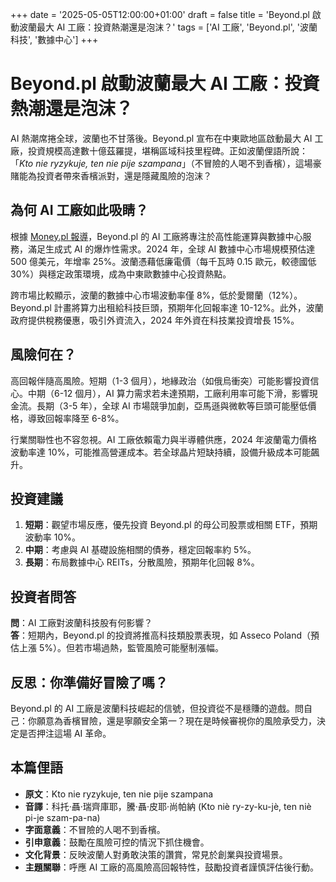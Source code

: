 +++
date = '2025-05-05T12:00:00+01:00'
draft = false
title = 'Beyond.pl 啟動波蘭最大 AI 工廠：投資熱潮還是泡沫？'
tags = ['AI 工廠', 'Beyond.pl', '波蘭科技', '數據中心']
+++

# Beyond.pl 啟動波蘭最大 AI 工廠：投資熱潮還是泡沫？

AI 熱潮席捲全球，波蘭也不甘落後。Beyond.pl 宣布在中東歐地區啟動最大 AI 工廠，投資規模高達數十億茲羅提，堪稱區域科技里程碑。正如波蘭俚語所說：「*Kto nie ryzykuje, ten nie pije szampana*」（不冒險的人喝不到香檳），這場豪賭能為投資者帶來香檳派對，還是隱藏風險的泡沫？

## 為何 AI 工廠如此吸睛？

根據 [Money.pl 報導](https://www.money.pl/gospodarka/beyond-pl-uruchamia-fabryke-ai-najwieksza-taka-inwestycja-w-regionie-7153367432260352a.html)，Beyond.pl 的 AI 工廠將專注於高性能運算與數據中心服務，滿足生成式 AI 的爆炸性需求。2024 年，全球 AI 數據中心市場規模預估達 500 億美元，年增率 25%。波蘭憑藉低廉電價（每千瓦時 0.15 歐元，較德國低 30%）與穩定政策環境，成為中東歐數據中心投資熱點。

跨市場比較顯示，波蘭的數據中心市場波動率僅 8%，低於愛爾蘭（12%）。Beyond.pl 計畫將算力出租給科技巨頭，預期年化回報率達 10-12%。此外，波蘭政府提供稅務優惠，吸引外資流入，2024 年外資在科技業投資增長 15%。

## 風險何在？

高回報伴隨高風險。短期（1-3 個月），地緣政治（如俄烏衝突）可能影響投資信心。中期（6-12 個月），AI 算力需求若未達預期，工廠利用率可能下滑，影響現金流。長期（3-5 年），全球 AI 市場競爭加劇，亞馬遜與微軟等巨頭可能壓低價格，導致回報率降至 6-8%。

行業關聯性也不容忽視。AI 工廠依賴電力與半導體供應，2024 年波蘭電力價格波動率達 10%，可能推高營運成本。若全球晶片短缺持續，設備升級成本可能飆升。

## 投資建議

1. **短期**：觀望市場反應，優先投資 Beyond.pl 的母公司股票或相關 ETF，預期波動率 10%。
2. **中期**：考慮與 AI 基礎設施相關的債券，穩定回報率約 5%。
3. **長期**：布局數據中心 REITs，分散風險，預期年化回報 8%。

## 投資者問答

**問**：AI 工廠對波蘭科技股有何影響？  
**答**：短期內，Beyond.pl 的投資將推高科技類股票表現，如 Asseco Poland（預估上漲 5%）。但若市場過熱，監管風險可能壓制漲幅。

## 反思：你準備好冒險了嗎？

Beyond.pl 的 AI 工廠是波蘭科技崛起的信號，但投資從不是穩賺的遊戲。問自己：你願意為香檳冒險，還是寧願安全第一？現在是時候審視你的風險承受力，決定是否押注這場 AI 革命。

## 本篇俚語

- **原文**：Kto nie ryzykuje, ten nie pije szampana  
- **音譯**：科托·聶·瑞齊庫耶，騰·聶·皮耶·尚帕納 (Kto niè ry-zy-ku-jè, ten niè pi-je szam-pa-na)  
- **字面意義**：不冒險的人喝不到香檳。  
- **引申意義**：鼓勵在風險可控的情況下抓住機會。  
- **文化背景**：反映波蘭人對勇敢決策的讚賞，常見於創業與投資場景。  
- **主題關聯**：呼應 AI 工廠的高風險高回報特性，鼓勵投資者謹慎評估後行動。

